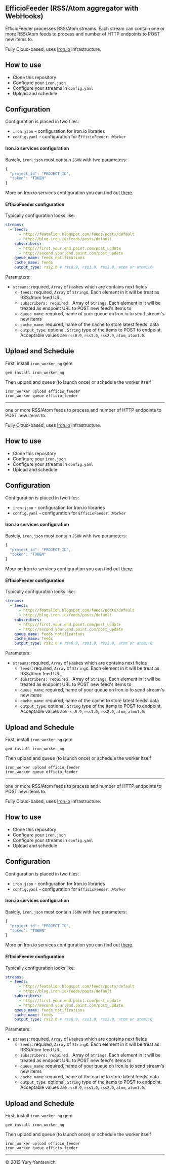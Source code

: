 EfficioFeeder (RSS/Atom aggregator with WebHooks)
--

EfficioFeeder processes RSS/Atom streams.
Each stream can contain one or more RSS/Atom feeds to process and number of HTTP endpoints to POST new items to.

Fully Cloud-based, uses [Iron.io](http://iron.io) infrastructure.


## How to use

* Clone this repository
* Configure your `iron.json`
* Configure your streams in `config.yaml`
* Upload and schedule


## Configuration

Configuration is placed in two files:

* `iron.json` - configuration for Iron.io libraries
* `config.yaml` - configuration for `EfficioFeeder::Worker`

#### Iron.io services configuration

Basicly, `iron.json` must contain `JSON` with two parameters:

```javascript
{
  "project_id": "PROJECT_ID",
  "token": "TOKEN"
}
```

More on Iron.io services configuration you can find out [there](http://dev.iron.io/mq/reference/configuration/).

#### EfficioFeeder configuration

Typically configuration looks like:

```yaml
streams:
  - feeds:
      - http://featalion.blogspot.com/feeds/posts/default
      - http://blog.iron.io/feeds/posts/default
    subscribers:
      - http://first.your.end.point.com/post_update
      - http://second.your.end.point.com/post_update
    queue_name: feeds_notifications
    cache_name: feeds
    output_type: rss2.0 # rss0.9, rss1.0, rss2.0, atom or atom1.0

```

Parameters:

* `streams`: required, `Array` of `Hash`es which are contains next fields
  * `feeds`: required, `Array` of `String`s. Each element in it will be treat as RSS/Atom feed URL
  * `subscribers: required, `Array of `Strings`. Each element in it will be treated as endpoint URL to POST new feed's items to
  * `queue_name`: required, name of your queue on Iron.io to send stream's new items
  * `cache_name`: required, name of the cache to store latest feeds' data
  * `output_type`: optional, `String` type of the items to POST to endpoint. Acceptable values are `rss0.9`, `rss1.0`, `rss2.0`, `atom`, `atom1.0`.


## Upload and Schedule

First, install `iron_worker_ng` gem
```
gem install iron_worker_ng
```

Then upload and queue (to launch once) or schedule the worker itself
```
iron_worker upload efficio_feeder
iron_worker queue efficio_feeder
```

-------
one or more RSS/Atom feeds to process and number of HTTP endpoints to POST new items to.

Fully Cloud-based, uses [Iron.io](http://iron.io) infrastructure.


## How to use

* Clone this repository
* Configure your `iron.json`
* Configure your streams in `config.yaml`
* Upload and schedule


## Configuration

Configuration is placed in two files:

* `iron.json` - configuration for Iron.io libraries
* `config.yaml` - configuration for `EfficioFeeder::Worker`

#### Iron.io services configuration

Basicly, `iron.json` must contain `JSON` with two parameters:

```javascript
{
  "project_id": "PROJECT_ID",
  "token": "TOKEN"
}
```

More on Iron.io services configuration you can find out [there](http://dev.iron.io/mq/reference/configuration/).

#### EfficioFeeder configuration

Typically configuration looks like:

```yaml
streams:
  - feeds:
      - http://featalion.blogspot.com/feeds/posts/default
      - http://blog.iron.io/feeds/posts/default
    subscribers:
      - http://first.your.end.point.com/post_update
      - http://second.your.end.point.com/post_update
    queue_name: feeds_notifications
    cache_name: feeds
    output_type: rss2.0 # rss0.9, rss1.0, rss2.0, atom or atom1.0

```

Parameters:

* `streams`: required, `Array` of `Hash`es which are contains next fields
  * `feeds`: required, `Array` of `String`s. Each element in it will be treat as RSS/Atom feed URL
  * `subscribers: required, `Array of `Strings`. Each element in it will be treated as endpoint URL to POST new feed's items to
  * `queue_name`: required, name of your queue on Iron.io to send stream's new items
  * `cache_name`: required, name of the cache to store latest feeds' data
  * `output_type`: optional, `String` type of the items to POST to endpoint. Acceptable values are `rss0.9`, `rss1.0`, `rss2.0`, `atom`, `atom1.0`.


## Upload and Schedule

First, install `iron_worker_ng` gem
```
gem install iron_worker_ng
```

Then upload and queue (to launch once) or schedule the worker itself
```
iron_worker upload efficio_feeder
iron_worker queue efficio_feeder
```

-------
one or more RSS/Atom feeds to process and number of HTTP endpoints to POST new items to.

Fully Cloud-based, uses [Iron.io](http://iron.io) infrastructure.


## How to use

* Clone this repository
* Configure your `iron.json`
* Configure your streams in `config.yaml`
* Upload and schedule


## Configuration

Configuration is placed in two files:

* `iron.json` - configuration for Iron.io libraries
* `config.yaml` - configuration for `EfficioFeeder::Worker`

#### Iron.io services configuration

Basicly, `iron.json` must contain `JSON` with two parameters:

```javascript
{
  "project_id": "PROJECT_ID",
  "token": "TOKEN"
}
```

More on Iron.io services configuration you can find out [there](http://dev.iron.io/mq/reference/configuration/).

#### EfficioFeeder configuration

Typically configuration looks like:

```yaml
streams:
  - feeds:
      - http://featalion.blogspot.com/feeds/posts/default
      - http://blog.iron.io/feeds/posts/default
    subscribers:
      - http://first.your.end.point.com/post_update
      - http://second.your.end.point.com/post_update
    queue_name: feeds_notifications
    cache_name: feeds
    output_type: rss2.0 # rss0.9, rss1.0, rss2.0, atom or atom1.0

```

Parameters:

* `streams`: required, `Array` of `Hash`es which are contains next fields
  * `feeds`: required, `Array` of `String`s. Each element in it will be treat as RSS/Atom feed URL
  * `subscribers: required, `Array of `Strings`. Each element in it will be treated as endpoint URL to POST new feed's items to
  * `queue_name`: required, name of your queue on Iron.io to send stream's new items
  * `cache_name`: required, name of the cache to store latest feeds' data
  * `output_type`: optional, `String` type of the items to POST to endpoint. Acceptable values are `rss0.9`, `rss1.0`, `rss2.0`, `atom`, `atom1.0`.


## Upload and Schedule

First, install `iron_worker_ng` gem
```
gem install iron_worker_ng
```

Then upload and queue (to launch once) or schedule the worker itself
```
iron_worker upload efficio_feeder
iron_worker queue efficio_feeder
```

-------
© 2013 Yury Yantsevich
